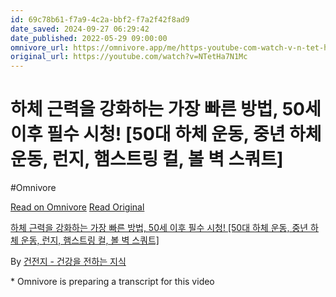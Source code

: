 ```yaml
---
id: 69c78b61-f7a9-4c2a-bbf2-f7a2f42f8ad9
date_saved: 2024-09-27 06:29:42
date_published: 2022-05-29 09:00:00
omnivore_url: https://omnivore.app/me/https-youtube-com-watch-v-n-tet-ha-7-n-1-mc-192303d6122
original_url: https://youtube.com/watch?v=NTetHa7N1Mc
---
```


# 하체 근력을 강화하는 가장 빠른 방법, 50세 이후 필수 시청!  [50대 하체 운동, 중년 하체 운동, 런지, 햄스트링 컬, 볼 벽 스쿼트]
#Omnivore
 
[Read on Omnivore](https://omnivore.app/me/https-youtube-com-watch-v-n-tet-ha-7-n-1-mc-192303d6122)
[Read Original](https://youtube.com/watch?v=NTetHa7N1Mc)
 
[하체 근력을 강화하는 가장 빠른 방법, 50세 이후 필수 시청! \[50대 하체 운동, 중년 하체 운동, 런지, 햄스트링 컬, 볼 벽 스쿼트\]](https://youtube.com/watch?v=NTetHa7N1Mc)

By [건전지 - 건강을 전하는 지식](https://www.youtube.com/@behealthy%5Fbattery)

\* Omnivore is preparing a transcript for this video
